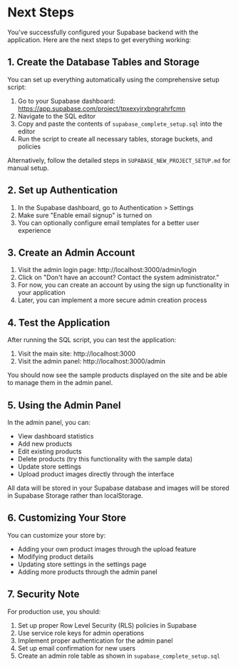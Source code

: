 # Next Steps

You've successfully configured your Supabase backend with the application. Here are the next steps to get everything working:

## 1. Create the Database Tables and Storage

You can set up everything automatically using the comprehensive setup script:

1. Go to your Supabase dashboard: https://app.supabase.com/project/tpxexyirxbngrahrfcmn
2. Navigate to the SQL editor
3. Copy and paste the contents of `supabase_complete_setup.sql` into the editor
4. Run the script to create all necessary tables, storage buckets, and policies

Alternatively, follow the detailed steps in `SUPABASE_NEW_PROJECT_SETUP.md` for manual setup.

## 2. Set up Authentication

1. In the Supabase dashboard, go to Authentication > Settings
2. Make sure "Enable email signup" is turned on
3. You can optionally configure email templates for a better user experience

## 3. Create an Admin Account

1. Visit the admin login page: http://localhost:3000/admin/login
2. Click on "Don't have an account? Contact the system administrator."
3. For now, you can create an account by using the sign up functionality in your application
4. Later, you can implement a more secure admin creation process

## 4. Test the Application

After running the SQL script, you can test the application:

1. Visit the main site: http://localhost:3000
2. Visit the admin panel: http://localhost:3000/admin

You should now see the sample products displayed on the site and be able to manage them in the admin panel.

## 5. Using the Admin Panel

In the admin panel, you can:
- View dashboard statistics
- Add new products
- Edit existing products
- Delete products (try this functionality with the sample data)
- Update store settings
- Upload product images directly through the interface

All data will be stored in your Supabase database and images will be stored in Supabase Storage rather than localStorage.

## 6. Customizing Your Store

You can customize your store by:
- Adding your own product images through the upload feature
- Modifying product details
- Updating store settings in the settings page
- Adding more products through the admin panel

## 7. Security Note

For production use, you should:
1. Set up proper Row Level Security (RLS) policies in Supabase
2. Use service role keys for admin operations
3. Implement proper authentication for the admin panel
4. Set up email confirmation for new users
5. Create an admin role table as shown in `supabase_complete_setup.sql`